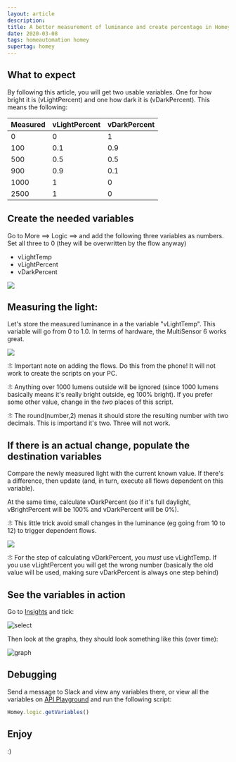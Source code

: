 ```yaml
---
layout: article
description:
title: A better measurement of luminance and create percentage in Homey
date: 2020-03-08
tags: homeautomation homey
supertag: homey
---
```


## What to expect

By following this article, you will get two usable variables. One for how bright it is (vLightPercent) and one how dark it is (vDarkPercent). This means the following:

| Measured | vLightPercent | vDarkPercent |
|-|-|-|
|0|0|1|
|100|0.1|0.9|
|500|0.5|0.5|
|900|0.9|0.1|
|1000|1|0|
|2500|1|0|

## Create the needed variables

Go to More ==> Logic ==> and add the following three variables as numbers. Set all three to 0 (they will be overwritten by the flow anyway)

* vLightTemp
* vLightPercent
* vDarkPercent

![](2020-03-08-21-27-59.png)

## Measuring the light:

Let's store the measured luminance in a the variable "vLightTemp". This variable will go from 0 to 1.0. In terms of hardware, the MultiSensor 6 works great.

![](2020-03-08-21-31-31.png)

:!: Important note on adding the flows. Do this from the phone! It will not work to create the scripts on your PC.

:!: Anything over 1000 lumens outside will be ignored (since 1000 lumens basically means it's really bright outside, eg 100% bright). If you prefer some other value, change in the *two* places of this script.

:!: The round(number,2) menas it should store the resulting number with two decimals. This is importand it's two. Three will not work.

## If there is an actual change, populate the destination variables

Compare the newly measured light with the current known value. If there's a difference, then update (and, in turn, execute all flows dependent on this variable).

At the same time, calculate vDarkPercent (so if it's full daylight, vBrightPercent will be 100% and vDarkPercent will be 0%).

:!: This little trick avoid small changes in the luminance (eg going from 10 to 12) to trigger dependent flows.

![](2020-03-08-21-36-47.png)

:!: For the step of calculating vDarkPercent, you *must* use vLightTemp. If you use vLightPercent you will get the wrong number (basically the old value will be used, making sure vDarkPercent is always one step behind)

## See the variables in action

Go to [Insights](https://insights.homey.app/) and tick:

![select](2020-03-11-07-49-06.png)

Then look at the graphs, they should look something like this (over time):

![graph](2020-03-11-07-48-12.png)

## Debugging

Send a message to Slack and view any variables there, or view all the variables on [API Playground](https://developer.athom.com/tools/api-playground) and run the following script:

```javascript
Homey.logic.getVariables()
```

## Enjoy

:)
